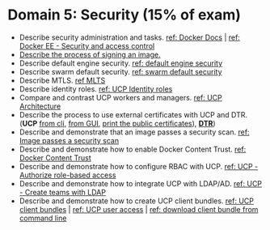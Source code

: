 # Domain 5: Security (15% of exam)

- Describe security administration and tasks. [ref: Docker Docs](https://docs.docker.com/engine/security/security/) | [ref: Docker EE - Security and access control](https://docs.mirantis.com/docker-enterprise/v3.1/dockeree-products/dee-intro/sec-and-access.html)
- [Describe the process of signing an image.](https://docs.docker.com/engine/security/trust/content_trust/#signing-images-with-docker-content-trust)
- Describe default engine security. [ref: default engine security](https://docs.docker.com/engine/security/security/)
- Describe swarm default security. [ref: swarm default security](https://docs.docker.com/engine/swarm/how-swarm-mode-works/pki/)
- Describe MTLS. [ref MLTS](https://diogomonica.com/2017/01/11/hitless-tls-certificate-rotation-in-go/)
- Describe identity roles. [ref: UCP Identity roles](https://docs.docker.com/datacenter/ucp/2.2/guides/access-control/permission-levels/#roles)
- Compare and contrast UCP workers and managers. [ref: UCP Architecture](https://docs.docker.com/datacenter/ucp/2.2/guides/architecture/)
- Describe the process to use external certificates with UCP and DTR. (**UCP** [from cli](https://success.docker.com/article/how-do-i-provide-an-externally-generated-security-certificate-during-the-ucp-command-line-installation), [from GUI](https://docs.docker.com/ee/ucp/admin/configure/use-your-own-tls-certificates/#configure-ucp-to-use-your-own-tls-certificates-and-keys), [print the public certificates](https://docs.docker.com/datacenter/ucp/3.0/reference/cli/dump-certs/)), [**DTR**](https://docs.docker.com/ee/dtr/admin/configure/use-your-own-tls-certificates/))
- Describe and demonstrate that an image passes a security scan. [ref: Image passes a security scan](https://docs.docker.com/datacenter/dtr/2.5/guides/admin/configure/set-up-vulnerability-scans/)
- Describe and demonstrate how to enable Docker Content Trust. [ref: Docker Content Trust](https://docs.docker.com/engine/security/trust/content_trust/)
- Describe and demonstrate how to configure RBAC with UCP. [ref: UCP - Authorize role-based access](https://docs.mirantis.com/docker-enterprise/v3.1/dockeree-products/ucp/authorize.html)
- Describe and demonstrate how to integrate UCP with LDAP/AD. [ref: UCP - Create teams with LDAP](https://docs.mirantis.com/docker-enterprise/v3.1/dockeree-products/ucp/authorize/create-with-ldap.html)
- Describe and demonstrate how to create UCP client bundles. [ref: UCP client bundles](https://www.docker.com/blog/get-familiar-docker-enterprise-edition-client-bundles/) | [ref: UCP user access](https://docs.mirantis.com/docker-enterprise/v3.1/dockeree-products/ucp/user-access.html) | [ref: download client bundle from command line](https://success.docker.com/article/download-client-bundle-from-the-cli)
